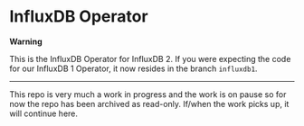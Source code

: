 # InfluxDB Operator

**Warning**

This is the InfluxDB Operator for InfluxDB 2. If you were expecting the code for our InfluxDB 1 Operator, it now resides in the branch `influxdb1`.

---

This repo is very much a work in progress and the work is on pause so for now the repo has been archived as read-only. If/when the work picks up, it will continue here.
